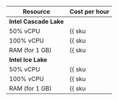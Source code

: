 | Resource | Cost per hour |
|---------------|-----------------------------------------------|
| **Intel Cascade Lake** |
| 50% vCPU | {{ sku|KZT|mdb.zk.kafka.v2.cpu.c50|string }} |
| 100% vCPU | {{ sku|KZT|mdb.zk.kafka.v2.cpu.c100|string }} |
| RAM (for 1 GB) | {{ sku|KZT|mdb.zk.kafka.v2.ram|string }} |
| **Intel Ice Lake** |
| 50% vCPU | {{ sku|KZT|mdb.zk.kafka.v3.cpu.c50|string }} |
| 100% vCPU | {{ sku|KZT|mdb.zk.kafka.v3.cpu.c100|string }} |
| RAM (for 1 GB) | {{ sku|KZT|mdb.zk.kafka.v3.ram|string }} |
